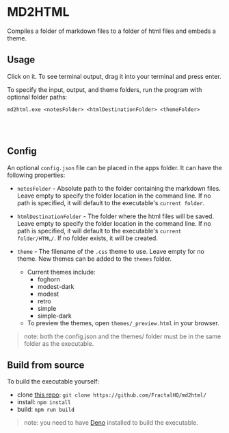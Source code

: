 # MD2HTML

Compiles a folder of markdown files to a folder of html files and embeds a theme.

## Usage

Click on it.  To see terminal output, drag it into your terminal and press enter.

To specify the input, output, and theme folders, run the program with optional folder paths:

`md2html.exe <notesFolder> <htmlDestinationFolder> <themeFolder>`

<br>
<br>

## Config
An optional `config.json` file can be placed in the apps folder.  It can have the following properties:

- `notesFolder` - Absolute path to the folder containing the markdown files.  Leave empty to specify
the folder location in the command line.  If no path is specified, it will default to the executable's `current folder`.

- `htmlDestinationFolder` - The folder where the html files will be saved.  Leave empty to specify
the folder location in the command line.  If no path is specified, it will default to the executable's `current folder/HTML/`.  If no folder exists, it will be created.

- `theme` - The filename of the `.css` theme to use.  Leave empty for no theme.  New themes can be added to the `themes` folder.
  - Current themes include:
    - foghorn
    - modest-dark
    - modest
    - retro
    - simple
    - simple-dark
  - To preview the themes, open `themes/_preview.html` in your browser.

> note: both the config.json and the themes/ folder must be in the same folder as the executable.


## Build from source
To build the executable yourself:
- clone [this repo](https://github.com/FractalHQ/md2html/): `git clone https://github.com/FractalHQ/md2html/`
- install: `npm install`
- build: `npm run build`
> note: you need to have [Deno](https://deno.land) installed to build the executable.